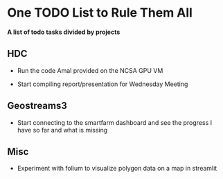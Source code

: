 # One TODO List to Rule Them All

**A list of todo tasks divided by projects**

## HDC
- Run the code Amal provided on the NCSA GPU VM

- Start compiling report/presentation for Wednesday Meeting

## Geostreams3

- Start connecting to the smartfarm dashboard and see the progress I have so far and what is missing

## Misc
- Experiment with folium to visualize polygon data on a map in streamlit